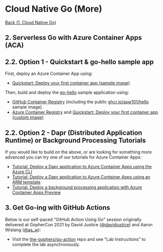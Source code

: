 # Cloud Native Go (More)

[Back (1. Cloud Native Go)](README.md)

## 2. Serverless Go with Azure Container Apps (ACA)

## 2.2. Option 1 - Quickstart & go-hello sample app

First, deploy an Azure Container App using:

- [Quickstart: Deploy your first container app (sample image)](https://docs.microsoft.com/en-ca/azure/container-apps/get-started?tabs=bash)

Then, build and deploy the [go-hello](go-hello) sample application using:

- [GitHub Container Registry](https://docs.github.com/en/packages/working-with-a-github-packages-registry/working-with-the-container-registry) (including the public [ghcr.io/asw101/hello](https://github.com/users/asw101/packages/container/package/hello) sample image).
- [Azure Container Registry](https://docs.microsoft.com/en-us/azure/container-registry/container-registry-quickstart-task-cli) and [Quickstart: Deploy your first container app (custom image)](https://docs.microsoft.com/en-ca/azure/container-apps/get-started-existing-container-image?tabs=bash&pivots=container-apps-private-registry#create-a-container-app)

## 2.2. Option 2 - Dapr (Distributed Application Runtime) or Background Processing Tutorials

If you would like to build on the above, or are looking for something more advanced you can try one of our tutorials for Azure Container Apps:

- [Tutorial: Deploy a Dapr application to Azure Container Apps using the Azure CLI](https://docs.microsoft.com/en-ca/azure/container-apps/microservices-dapr?tabs=bash)
- [Tutorial: Deploy a Dapr application to Azure Container Apps using an ARM template](https://docs.microsoft.com/en-ca/azure/container-apps/microservices-dapr-azure-resource-manager?tabs=bash)
- [Tutorial: Deploy a background processing application with Azure Container Apps Preview](https://docs.microsoft.com/en-ca/azure/container-apps/background-processing?tabs=bash)

## 3. Get Go-ing with GitHub Actions

Below is our self-paced "GitHub Action Using Go" session originally delivered at GopherCon 2021 by David Justice ([@davidjustice](https://twitter.com/davidjustice)) and Aaron Wislang ([@as_w](https://twitter.com/as_w)):

- Visit the [the-gophers/go-action](https://github.com/the-gophers/go-action) repo and see "Lab Instructions" to complete the lab asynchronously.
